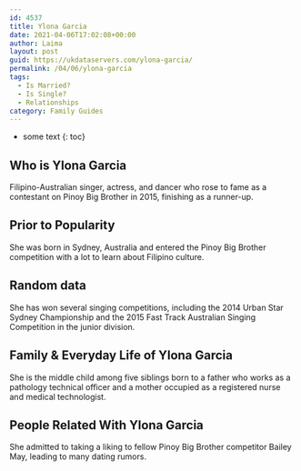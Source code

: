 ```yaml
---
id: 4537
title: Ylona Garcia
date: 2021-04-06T17:02:08+00:00
author: Laima
layout: post
guid: https://ukdataservers.com/ylona-garcia/
permalink: /04/06/ylona-garcia
tags:
  - Is Married?
  - Is Single?
  - Relationships
category: Family Guides
---
```


* some text
{: toc}


## Who is Ylona Garcia
                  
                  
                  
Filipino-Australian singer, actress, and dancer who rose to fame as a contestant on Pinoy Big Brother in 2015, finishing as a runner-up. 
                  
              
            
              
            
                
                
                
## Prior to Popularity
                  
                  
                  
She was born in Sydney, Australia and entered the Pinoy Big Brother competition with a lot to learn about Filipino culture. 
                  
              
            
              
            
                
                
                
## Random data
                  
                  
                  
She has won several singing competitions, including the 2014 Urban Star Sydney Championship and the 2015 Fast Track Australian Singing Competition in the junior division. 
                  
              
            
              
            
                
                
                
## Family & Everyday Life of Ylona Garcia
                  
                  
                  
She is the middle child among five siblings born to a father who works as a pathology technical officer and a mother occupied as a registered nurse and medical technologist.
                  
              
            
              
            
                
                
                
## People Related With Ylona Garcia
                  
                  
                  
She admitted to taking a liking to fellow Pinoy Big Brother competitor Bailey May, leading to many dating rumors.
                  
              
            
              
            
                
              
            
              
              
            
            
              
            
          
          
          